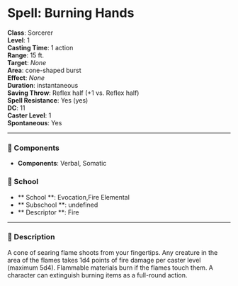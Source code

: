 
# Spell: Burning Hands
**Class**: Sorcerer  
**Level**: 1  
**Casting Time**: 1 action  
**Range**: 15 ft.  
**Target**: _None_  
**Area**: cone-shaped burst  
**Effect**: _None_  
**Duration**: instantaneous  
**Saving Throw**: Reflex half (+1 vs. Reflex half)  
**Spell Resistance**: Yes (yes)  
**DC**: 11  
**Caster Level**: 1  
**Spontaneous**: Yes

---

### 🔮 Components
- **Components**: Verbal, Somatic

### 🏫 School
- ** School **: Evocation,Fire Elemental
- ** Subschool **: undefined
- ** Descriptor **: Fire
---

### 📜 Description
A cone of searing flame shoots from your fingertips. Any creature in the area of the flames takes 1d4 points of fire damage per caster level (maximum 5d4). Flammable materials burn if the flames touch them. A character can extinguish burning items as a full-round action.
